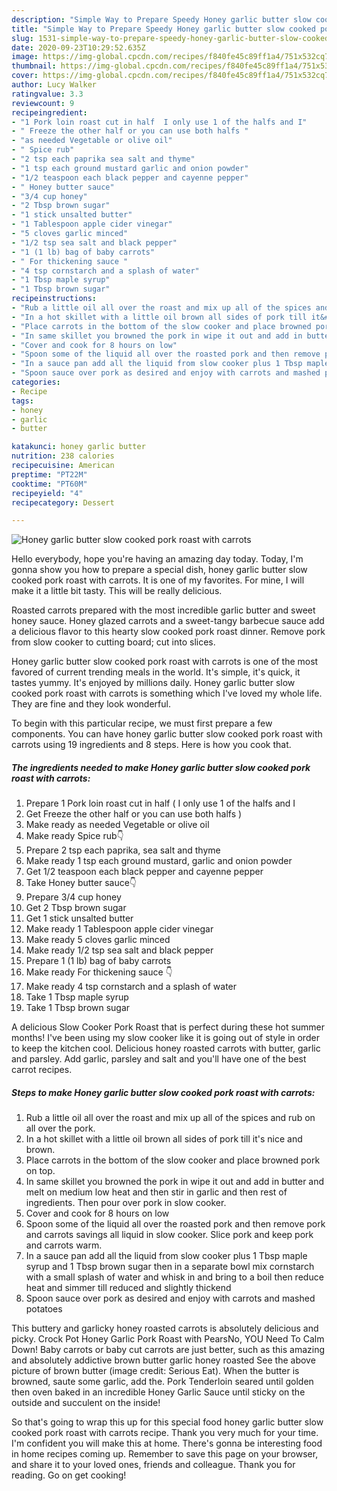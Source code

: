 ```yaml
---
description: "Simple Way to Prepare Speedy Honey garlic butter slow cooked pork roast with carrots"
title: "Simple Way to Prepare Speedy Honey garlic butter slow cooked pork roast with carrots"
slug: 1531-simple-way-to-prepare-speedy-honey-garlic-butter-slow-cooked-pork-roast-with-carrots
date: 2020-09-23T10:29:52.635Z
image: https://img-global.cpcdn.com/recipes/f840fe45c89ff1a4/751x532cq70/honey-garlic-butter-slow-cooked-pork-roast-with-carrots-recipe-main-photo.jpg
thumbnail: https://img-global.cpcdn.com/recipes/f840fe45c89ff1a4/751x532cq70/honey-garlic-butter-slow-cooked-pork-roast-with-carrots-recipe-main-photo.jpg
cover: https://img-global.cpcdn.com/recipes/f840fe45c89ff1a4/751x532cq70/honey-garlic-butter-slow-cooked-pork-roast-with-carrots-recipe-main-photo.jpg
author: Lucy Walker
ratingvalue: 3.3
reviewcount: 9
recipeingredient:
- "1 Pork loin roast cut in half  I only use 1 of the halfs and I"
- " Freeze the other half or you can use both halfs "
- "as needed Vegetable or olive oil"
- " Spice rub"
- "2 tsp each paprika sea salt and thyme"
- "1 tsp each ground mustard garlic and onion powder"
- "1/2 teaspoon each black pepper and cayenne pepper"
- " Honey butter sauce"
- "3/4 cup honey"
- "2 Tbsp brown sugar"
- "1 stick unsalted butter"
- "1 Tablespoon apple cider vinegar"
- "5 cloves garlic minced"
- "1/2 tsp sea salt and black pepper"
- "1 (1 lb) bag of baby carrots"
- " For thickening sauce "
- "4 tsp cornstarch and a splash of water"
- "1 Tbsp maple syrup"
- "1 Tbsp brown sugar"
recipeinstructions:
- "Rub a little oil all over the roast and mix up all of the spices and rub on all over the pork."
- "In a hot skillet with a little oil brown all sides of pork till it&#39;s nice and brown."
- "Place carrots in the bottom of the slow cooker and place browned pork on top."
- "In same skillet you browned the pork in wipe it out and add in butter and melt on medium low heat and then stir in garlic and then rest of ingredients. Then pour over pork in slow cooker."
- "Cover and cook for 8 hours on low"
- "Spoon some of the liquid all over the roasted pork and then remove pork and carrots savings all liquid in slow cooker. Slice pork and keep pork and carrots warm."
- "In a sauce pan add all the liquid from slow cooker plus 1 Tbsp maple syrup and 1 Tbsp brown sugar then in a separate bowl mix cornstarch with a small splash of water and whisk in and bring to a boil then reduce heat and simmer till reduced and slightly thickend"
- "Spoon sauce over pork as desired and enjoy with carrots and mashed potatoes"
categories:
- Recipe
tags:
- honey
- garlic
- butter

katakunci: honey garlic butter 
nutrition: 238 calories
recipecuisine: American
preptime: "PT22M"
cooktime: "PT60M"
recipeyield: "4"
recipecategory: Dessert

---
```



![Honey garlic butter slow cooked pork roast with carrots](https://img-global.cpcdn.com/recipes/f840fe45c89ff1a4/751x532cq70/honey-garlic-butter-slow-cooked-pork-roast-with-carrots-recipe-main-photo.jpg)

Hello everybody, hope you're having an amazing day today. Today, I'm gonna show you how to prepare a special dish, honey garlic butter slow cooked pork roast with carrots. It is one of my favorites. For mine, I will make it a little bit tasty. This will be really delicious.

Roasted carrots prepared with the most incredible garlic butter and sweet honey sauce. Honey glazed carrots and a sweet-tangy barbecue sauce add a delicious flavor to this hearty slow cooked pork roast dinner. Remove pork from slow cooker to cutting board; cut into slices.

Honey garlic butter slow cooked pork roast with carrots is one of the most favored of current trending meals in the world. It's simple, it's quick, it tastes yummy. It's enjoyed by millions daily. Honey garlic butter slow cooked pork roast with carrots is something which I've loved my whole life. They are fine and they look wonderful.


To begin with this particular recipe, we must first prepare a few components. You can have honey garlic butter slow cooked pork roast with carrots using 19 ingredients and 8 steps. Here is how you cook that.

<!--inarticleads1-->

##### The ingredients needed to make Honey garlic butter slow cooked pork roast with carrots:

1. Prepare 1 Pork loin roast cut in half ( I only use 1 of the halfs and I
1. Get  Freeze the other half or you can use both halfs )
1. Make ready as needed Vegetable or olive oil
1. Make ready  Spice rub👇
1. Prepare 2 tsp each paprika, sea salt and thyme
1. Make ready 1 tsp each ground mustard, garlic and onion powder
1. Get 1/2 teaspoon each black pepper and cayenne pepper
1. Take  Honey butter sauce👇
1. Prepare 3/4 cup honey
1. Get 2 Tbsp brown sugar
1. Get 1 stick unsalted butter
1. Make ready 1 Tablespoon apple cider vinegar
1. Make ready 5 cloves garlic minced
1. Make ready 1/2 tsp sea salt and black pepper
1. Prepare 1 (1 lb) bag of baby carrots
1. Make ready  For thickening sauce 👇
1. Make ready 4 tsp cornstarch and a splash of water
1. Take 1 Tbsp maple syrup
1. Take 1 Tbsp brown sugar


A delicious Slow Cooker Pork Roast that is perfect during these hot summer months! I&#39;ve been using my slow cooker like it is going out of style in order to keep the kitchen cool. Delicious honey roasted carrots with butter, garlic and parsley. Add garlic, parsley and salt and you&#39;ll have one of the best carrot recipes. 

<!--inarticleads2-->

##### Steps to make Honey garlic butter slow cooked pork roast with carrots:

1. Rub a little oil all over the roast and mix up all of the spices and rub on all over the pork.
1. In a hot skillet with a little oil brown all sides of pork till it&#39;s nice and brown.
1. Place carrots in the bottom of the slow cooker and place browned pork on top.
1. In same skillet you browned the pork in wipe it out and add in butter and melt on medium low heat and then stir in garlic and then rest of ingredients. Then pour over pork in slow cooker.
1. Cover and cook for 8 hours on low
1. Spoon some of the liquid all over the roasted pork and then remove pork and carrots savings all liquid in slow cooker. Slice pork and keep pork and carrots warm.
1. In a sauce pan add all the liquid from slow cooker plus 1 Tbsp maple syrup and 1 Tbsp brown sugar then in a separate bowl mix cornstarch with a small splash of water and whisk in and bring to a boil then reduce heat and simmer till reduced and slightly thickend
1. Spoon sauce over pork as desired and enjoy with carrots and mashed potatoes


This buttery and garlicky honey roasted carrots is absolutely delicious and picky. Crock Pot Honey Garlic Pork Roast with PearsNo, YOU Need To Calm Down! Baby carrots or baby cut carrots are just better, such as this amazing and absolutely addictive brown butter garlic honey roasted See the above picture of brown butter (image credit: Serious Eat). When the butter is browned, saute some garlic, add the. Pork Tenderloin seared until golden then oven baked in an incredible Honey Garlic Sauce until sticky on the outside and succulent on the inside! 

So that's going to wrap this up for this special food honey garlic butter slow cooked pork roast with carrots recipe. Thank you very much for your time. I'm confident you will make this at home. There's gonna be interesting food in home recipes coming up. Remember to save this page on your browser, and share it to your loved ones, friends and colleague. Thank you for reading. Go on get cooking!
